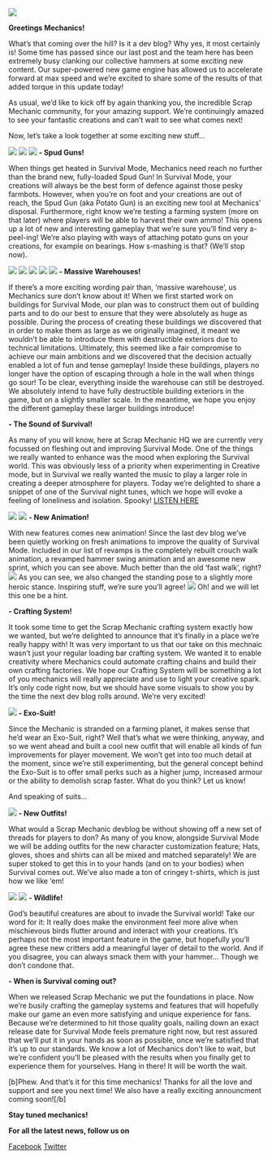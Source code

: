 ![](http://www.scrapmechanic.com/media/1141/devblog-12.png)

**Greetings Mechanics!**


What’s that coming over the hill? Is it a dev blog? Why yes, it most certainly is!
Some time has passed since our last post and the team here has been extremely busy clanking our collective hammers at some exciting new content. Our super-powered new game engine has allowed us to accelerate forward at max speed and we’re excited to share some of the results of that added torque in this update today!

As usual, we’d like to kick off by again thanking you, the incredible Scrap Mechanic community, for your amazing support. We’re continuingly amazed to see your fantastic creations and can’t wait to see what comes next!

Now, let’s take a look together at some exciting new stuff…


![](http://www.scrapmechanic.com/media/1128/spudgun.png?width=966px&height=684px)
![](http://www.scrapmechanic.com/media/1127/spudgun-pics.png?width=873px&height=662px)
![](http://i.imgur.com/NfQjdVI.gif)
**- Spud Guns!**

When things get heated in Survival Mode, Mechanics need reach no further than the brand new, fully-loaded Spud Gun!
In Survival Mode, your creations will always be the best form of defence against those pesky farmbots. However, when you’re on foot and your creations are out of reach, the Spud Gun (aka Potato Gun) is an exciting new tool at Mechanics’ disposal.
Furthermore, right know we’re testing a farming system (more on that later) where players will be able to harvest their own ammo! This opens up a lot of new and interesting gameplay that we’re sure you’ll find very a-peel-ing! We’re also playing with ways of attaching potato guns on your creations, for example on bearings. How s-mashing is that? (We’ll stop now).


![](http://www.scrapmechanic.com/media/1133/warehouse-concept.png?width=936px&height=973px)
![](http://www.scrapmechanic.com/media/1129/1.jpg?width=1022px&height=640px)
![](http://www.scrapmechanic.com/media/1131/5.jpg?width=1032px&height=646px)
![](http://www.scrapmechanic.com/media/1132/8.jpg?width=1013px&height=634px)
![](http://www.scrapmechanic.com/media/1130/3.jpg?width=957px&height=599px)
**- Massive Warehouses!**

If there’s a more exciting wording pair than, ‘massive warehouse’, us Mechanics sure don’t know about it! When we first started work on buildings for Survival Mode, our plan was to construct them out of building parts and to do our best to ensure that they were absolutely as huge as possible. During the process of creating these buildings we discovered that in order to make them as large as we originally imagined, it meant we wouldn’t be able to introduce them with destructible exteriors due to technical limitations.
Ultimately, this seemed like a fair compromise to achieve our main ambitions and we discovered that the decision actually enabled a lot of fun and tense gameplay! Inside these buildings, players no longer have the option of escaping through a hole in the wall when things go sour! To be clear, everything inside the warehouse can still be destroyed.
We absolutely intend to have fully destructible building exteriors in the game, but on a slightly smaller scale. In the meantime, we hope you enjoy the different gameplay these larger buildings introduce!


**- The Sound of Survival!**

As many of you will know, here at Scrap Mechanic HQ we are currently very focussed on fleshing out and improving Survival Mode.
One of the things we really wanted to enhance was the mood when exploring the Survival world. This was obviously less of a priority when experimenting in Creative mode, but in Survival we really wanted the music to play a larger role in creating a deeper atmosphere for players.
Today we’re delighted to share a snippet of one of the Survival night tunes, which we hope will evoke a feeling of loneliness and isolation. Spooky!
[ LISTEN HERE](https://soundcloud.com/axolotgames/scrap-mechanic-night-time-teaser)



![](http://i.imgur.com/Ya7l9vE.gif)
![](http://i.imgur.com/CoSqdkG.gif)
**- New Animation!**

With new features comes new animation!
Since the last dev blog we’ve been quietly working on fresh animations to improve the quality of Survival Mode. Included in our list of revamps is the completely rebuilt crouch walk animation, a revamped hammer swing animation and an awesome new sprint, which you can see above. Much better than the old ‘fast walk’, right?
![](http://www.scrapmechanic.com/media/1140/unnamed.png?width=854px&height=514px)
As you can see, we also changed the standing pose to a slightly more heroic stance. Inspiring stuff, we’re sure you’ll agree!
![](http://i.imgur.com/UXuX5fa.gif)
Oh! and we will let this one be a hint.



**- Crafting System!**

It took some time to get the Scrap Mechanic crafting system exactly how we wanted, but we’re delighted to announce that it’s finally in a place we’re really happy with! It was very important to us that our take on this mechnaic wasn’t just your regular loading bar crafting system. We wanted it to enable creativity where Mechanics could automate crafting chains and build their own crafting factories. We hope our Crafting System will be something a lot of you mechanics will really appreciate and use to light your creative spark. It’s only code right now, but we should have some visuals to show you by the time the next dev blog rolls around. We’re very excited!



![](http://www.scrapmechanic.com/media/1137/exo.png?width=916px&height=665px)
**- Exo-Suit!**

Since the Mechanic is stranded on a farming planet, it makes sense that he’d wear an Exo-Suit, right? Well that’s what we were thinking, anyway, and so we went ahead and built a cool new outfit that will enable all kinds of fun improvements for player movement.
We won’t get into too much detail at the moment, since we’re still experimenting, but the general concept behind the Exo-Suit is to offer small perks such as a higher jump, increased armour or the ability to demolish scrap faster. What do you think? Let us know!

And speaking of suits…



![](http://www.scrapmechanic.com/media/1138/farmoutfit.png?width=1035px&height=617px)
**- New Outfits!**

What would a Scrap Mechanic devblog be without showing off a new set of threads for players to don?
As many of you know, alongside Survival Mode we will be adding outfits for the new character customization feature; Hats, gloves, shoes and shirts can all be mixed and matched separately! We are super stoked to get this in to your hands (and on to your bodies) when Survival comes out. We’ve also made a ton of cringey t-shirts, which is just how we like ‘em!



![](http://www.scrapmechanic.com/media/1135/birddevlog01jpg.jpg?width=963px&height=603px)
![](http://i.imgur.com/Sp7GpHK.gif)
**- Wildlife!**

God’s beautiful creatures are about to invade the Survival world!
Take our word for it: It really does make the environment feel more alive when mischievous birds flutter around and interact with your creations. It’s perhaps not the most important feature in the game, but hopefully you’ll agree these new critters add a meaningful layer of detail to the world. And if you disagree, you can always smack them with your hammer… Though we don’t condone that.

 

**- When is Survival coming out?**

When we released Scrap Mechanic we put the foundations in place. Now we’re busily crafting the gameplay systems and features that will hopefully make our game an even more satisfying and unique experience for fans.
Because we’re determined to hit those quality goals, nailing down an exact release date for Survival Mode feels premature right now, but rest assured that we’ll put it in your hands as soon as possible, once we’re satisfied that it’s up to our standards.
We know a lot of Mechanics don't like to wait, but we’re confident you’ll be pleased with the results when you finally get to experience them for yourselves. Hang in there! It will be worth the wait.

 

[b]Phew. And that’s it for this time mechanics! Thanks for all the love and support and see you next time!
We also have a really exciting announcment coming soon![/b]

**Stay tuned mechanics!**


 
**For all the latest news, follow us on**

[Facebook](https://www.facebook.com/scrapmechanic/)
[Twitter](https://twitter.com/ScrapMechanic)